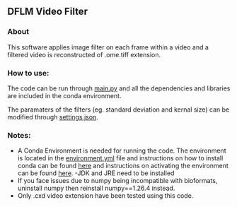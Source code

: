 ## DFLM Video Filter
### About
This software applies image filter on each frame within a video and a filtered video is reconstructed of .ome.tiff 
extension.
### How to use:
The code can be run through [main.py](main.py) and all the dependencies and libraries are included in the conda environment.

The paramaters of the filters (eg. standard deviation and kernal size) can be modified through [settings.json](settings.json).
### Notes:
- A Conda Environment is needed for running the code.
The environment is located in the [environment.yml](environment.yml) file and instructions on how to install conda can be found
[here](https://docs.conda.io/projects/conda/en/latest/user-guide/install/index.html) and instructions on activating the environment can be found [here](https://docs.conda.io/projects/conda/en/latest/user-guide/tasks/manage-environments.html).
-JDK and JRE need to be installed
- If you face issues due to numpy being incompatible with bioformats, uninstall numpy then reinstall numpy==1.26.4 instead.
- Only .cxd video extension have been tested using this code.
